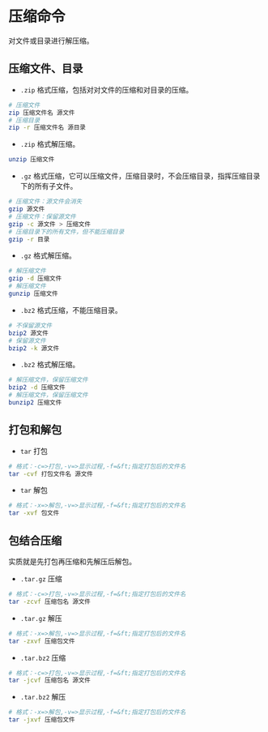 # 压缩命令

对文件或目录进行解压缩。

## 压缩文件、目录

* `.zip` 格式压缩，包括对对文件的压缩和对目录的压缩。

```bash
# 压缩文件
zip 压缩文件名 源文件
# 压缩目录
zip -r 压缩文件名 源目录
```

* `.zip` 格式解压缩。

```bash
unzip 压缩文件
```

* `.gz` 格式压缩，它可以压缩文件，压缩目录时，不会压缩目录，指挥压缩目录下的所有子文件。

```bash
# 压缩文件：源文件会消失
gzip 源文件
# 压缩文件：保留源文件
gzip -c 源文件 > 压缩文件
# 压缩目录下的所有文件，但不能压缩目录
gzip -r 目录
```

* `.gz` 格式解压缩。

```bash
# 解压缩文件
gzip -d 压缩文件
# 解压缩文件
gunzip 压缩文件
```

* `.bz2` 格式压缩，不能压缩目录。

```bash
# 不保留源文件
bzip2 源文件
# 保留源文件
bzip2 -k 源文件
```

* `.bz2` 格式解压缩。

```bash
# 解压缩文件，保留压缩文件
bzip2 -d 压缩文件
# 解压缩文件，保留压缩文件
bunzip2 压缩文件
```

## 打包和解包

* `tar` 打包

```bash
# 格式：-c=>打包,-v=>显示过程,-f=&ft;指定打包后的文件名
tar -cvf 打包文件名 源文件
```

* `tar` 解包

```bash
# 格式：-x=>解包,-v=>显示过程,-f=&ft;指定打包后的文件名
tar -xvf 包文件
```

## 包结合压缩

实质就是先打包再压缩和先解压后解包。

* `.tar.gz` 压缩

```bash
# 格式：-c=>打包,-v=>显示过程,-f=&ft;指定打包后的文件名
tar -zcvf 压缩包名 源文件
```

* `.tar.gz` 解压

```bash
# 格式：-x=>解包,-v=>显示过程,-f=&ft;指定打包后的文件名
tar -zxvf 压缩包文件
```

* `.tar.bz2` 压缩

```bash
# 格式：-c=>打包,-v=>显示过程,-f=&ft;指定打包后的文件名
tar -jcvf 压缩包名 源文件
```

* `.tar.bz2` 解压

```bash
# 格式：-x=>解包,-v=>显示过程,-f=&ft;指定打包后的文件名
tar -jxvf 压缩包文件
```
